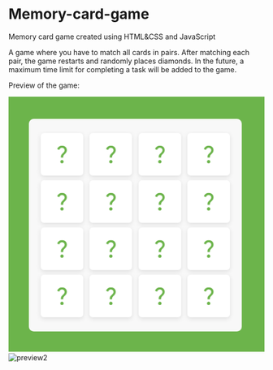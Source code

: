 # Memory-card-game
Memory card game created using HTML&amp;CSS and JavaScript

A game where you have to match all cards in pairs. After matching each pair, the game restarts and randomly places diamonds. 
In the future, a maximum time limit for completing a task will be added to the game.

Preview of the game: 

<img src="https://github.com/natzxn/Memory-card-game/blob/main/images/preview.PNG?raw=true" alt=preview1>

<img src="./images/preview2" alt=preview2>
